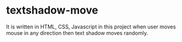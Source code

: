 # textshadow-move
It is written in HTML, CSS, Javascript in this project when user moves mouse in any direction then text shadow moves randomly. 
